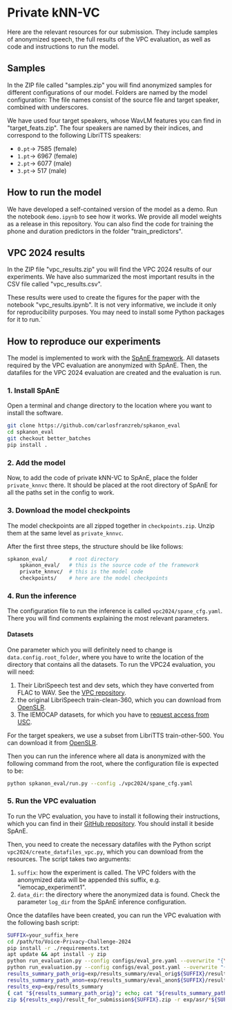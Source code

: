 # Private kNN-VC

Here are the relevant resources for our submission. They include samples of anonymized speech, the full results of the VPC evaluation, as well as code and instructions to run the model.

## Samples

In the ZIP file called "samples.zip" you will find anonymized samples for different configurations of our model. Folders are named by the model configuration: The file names consist of the source file and target speaker, combined with underscores.

We have used four target speakers, whose WavLM features you can find in "target_feats.zip". The four speakers are named by their indices, and correspond to the following LibriTTS speakers:

- `0.pt`-> 7585 (female)
- `1.pt`-> 6967 (female)
- `2.pt`-> 6077 (male)
- `3.pt`-> 517 (male)

## How to run the model

We have developed a self-contained version of the model as a demo. Run the notebook `demo.ipynb` to see how it works.
We provide all model weights as a release in this repository.
You can also find the code for training the phone and duration predictors in the folder "train_predictors".

## VPC 2024 results

In the ZIP file "vpc_results.zip" you will find the VPC 2024 results of our experiments. We have also summarized the most important results in the CSV file called "vpc_results.csv".

These results were used to create the figures for the paper with the notebook "vpc_results.ipynb". It is not very informative, we include it only for reproducibility purposes. You may need to install some Python packages for it to run.´

## How to reproduce our experiments

The model is implemented to work with the [SpAnE framework](https://github.com/carlosfranzreb/spkanon_eval). All datasets required by the VPC evaluation are anonymized with SpAnE. Then, the datafiles for the VPC 2024 evaluation are created and the evaluation is run.

### 1. Install SpAnE

Open a terminal and change directory to the location where you want to install the software.

```bash
git clone https://github.com/carlosfranzreb/spkanon_eval
cd spkanon_eval
git checkout better_batches
pip install .
```

### 2. Add the model

Now, to add the code of private kNN-VC to SpAnE, place the folder `private_knnvc` there. It should be placed at the root directory of SpAnE for all the paths set in the config to work.

### 3. Download the model checkpoints

The model checkpoints are all zipped together in `checkpoints.zip`. Unzip them at the same level as `private_knnvc`.

After the first three steps, the structure should be like follows:

```bash
spkanon_eval/       # root directory
    spkanon_eval/   # this is the source code of the framework
    private_knnvc/  # this is the model code
    checkpoints/    # here are the model checkpoints
```

### 4. Run the inference

The configuration file to run the inference is called `vpc2024/spane_cfg.yaml`. There you will find comments explaining the most relevant parameters.

#### Datasets

One parameter which you will definitely need to change is `data.config.root_folder`, where you have to write the location of the directory that contains all the datasets. To run the VPC24 evaluation, you will need:

1. Their LibriSpeech test and dev sets, which they have converted from FLAC to WAV. See the [VPC repository](https://github.com/Voice-Privacy-Challenge/Voice-Privacy-Challenge-2024).
2. the original LibriSpeech train-clean-360, which you can download from [OpenSLR](https://www.openslr.org/12).
3. The IEMOCAP datasets, for which you have to [request access from USC](https://sail.usc.edu/iemocap/iemocap_release.htm).

For the target speakers, we use a subset from LibriTTS train-other-500. You can download it from [OpenSLR](https://openslr.org/60/).

Then you can run the inference where all data is anonymized with the following command from the root, where the configuration file is expected to be:

```bash
python spkanon_eval/run.py --config ./vpc2024/spane_cfg.yaml
```

### 5. Run the VPC evaluation

To run the VPC evaluation, you have to install it following their instructions, which you can find in their [GitHub repository](https://github.com/Voice-Privacy-Challenge/Voice-Privacy-Challenge-2024). You should install it beside SpAnE.

Then, you need to create the necessary datafiles with the Python script `vpc2024/create_datafiles_vpc.py`, which you can download from the resources. The script takes two arguments:

1. `suffix`: how the experiment is called. The VPC folders with the anonymized data will be appended this suffix, e.g. "iemocap_experiment1".
2. `data_dir`: the directory where the anonymized data is found. Check the parameter `log_dir` from the SpAnE inference configuration.

Once the datafiles have been created, you can run the VPC evaluation with the following bash script:

```bash
SUFFIX=your_suffix_here
cd /path/to/Voice-Privacy-Challenge-2024
pip install -r ./requirements.txt
apt update && apt install -y zip
python run_evaluation.py --config configs/eval_pre.yaml --overwrite "{\"anon_data_suffix\": \"_$SUFFIX\"}" --force_compute True
python run_evaluation.py --config configs/eval_post.yaml --overwrite "{\"anon_data_suffix\": \"_$SUFFIX\"}" --force_compute True
results_summary_path_orig=exp/results_summary/eval_orig${SUFFIX}/results_orig.txt # the same value as $results_summary_path in configs/eval_pre.yaml
results_summary_path_anon=exp/results_summary/eval_anon${SUFFIX}/results_anon.txt # the same value as $results_summary_path in configs/eval_post.yaml
results_exp=exp/results_summary
{ cat "${results_summary_path_orig}"; echo; cat "${results_summary_path_anon}"; } > "${results_exp}/result_for_rank${SUFFIX}"
zip ${results_exp}/result_for_submission${SUFFIX}.zip -r exp/asr/*${SUFFIX} exp/asr/*${SUFFIX}.csv exp/ser/*${SUFFIX}.csv exp/results_summary/*${SUFFIX}* exp/asv_orig/*${SUFFIX} exp/asv_orig/*${SUFFIX}.csv exp/asv_anon${SUFFIX}
```
